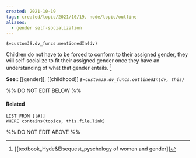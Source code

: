 ```yaml
---
created: 2021-10-19
tags: created/topic/2021/10/19, node/topic/outline
aliases:
  - gender self-socialization
---
```

`$=customJS.dv_funcs.mentionedIn(dv)`


Children do not have to be forced to conform to their assigned gender, they will self-socialize to fit their assigned gender once they have an understanding of what that gender entails. [^1]

**See**:: [[gender]], [[childhood]]
*`$=customJS.dv_funcs.outlinedIn(dv, this)`*

%% DO NOT EDIT BELOW %%
#### Related 
```dataview
LIST FROM [[#]]
WHERE contains(topics, this.file.link)
```
%% DO NOT EDIT ABOVE %%
[^1]:  [[textbook_Hyde&Elsequest_pyschology of women and gender]]

